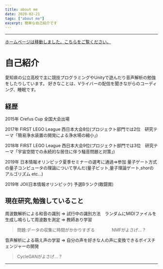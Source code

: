 ```yaml
---
title: about me
date: 2020-02-21
tags: ["about me"]
excerpt: 簡単な自己紹介です
---
```

---

<a href="cafe8610.wp.xdomain.jp">ホームページは移動しました。こちらをご覧ください。</a>

# 自己紹介

愛知県の公立高校で主に競技プログラミングやUnityで遊んだり音声解析の勉強をしたりしています。 
好きなことは、Vライバーの配信を聞きながらのコーディング、睡眠です。

## 経歴

2015年 Crefus Cup 全国大会出場

2017年 FIRST LEGO League 西日本大会8位(プロジェクト部門では2位　研究テーマ「簡易浄水装置の開発による浄水場の縮小」)

2018年 FIRST LEGO League 西日本大会9位(プロジェクト部門では3位　研究テーマ「宇宙空間での永続的な居住に伴う騒音問題と対策」)

2019年 日本情報オリンピック夏季セミナーの選考に通過=>参加 量子ゲート方式の量子コンピュータの理論について学んだ(量子ビット,量子理論ゲート,shorのアルゴリズム etc...)

2019年 JOI(日本情報オリンピック) 予選Bランク(敢闘賞)

## 現在研究,勉強していること

周波数解析による和音の識別 => 試行中の識別方法　ランダムにMIDIファイルを生成し鳴らして周波数を測定 => 教師あり学習
>問題:データの収集に時間がかかりすぎる　　　　NMFがよさげ…？

音声解析による萌え声の学習 => 自分の声を好きな人の声に変換できるボイスチェンジャーの開発
>CycleGANがよさげ…？

---

